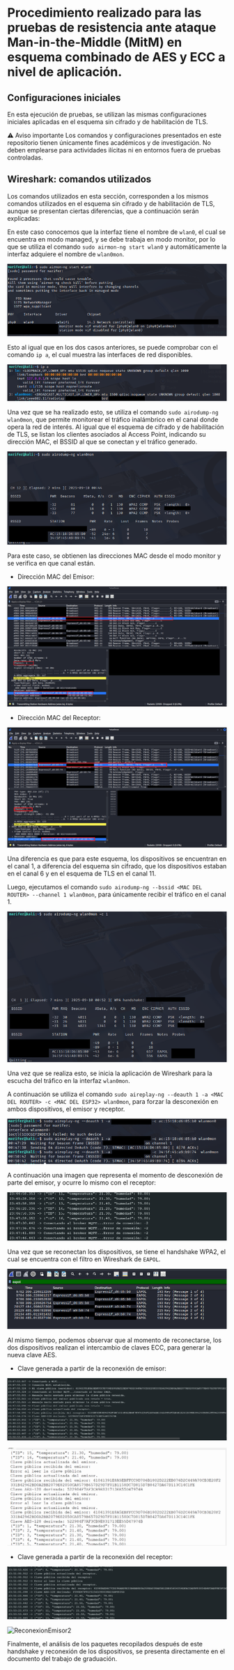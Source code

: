 # Procedimiento realizado para las pruebas de resistencia ante ataque Man-in-the-Middle (MitM) en esquema combinado de AES y ECC a nivel de aplicación. 

## Configuraciones iniciales

En esta ejecución de pruebas, se utilizan las mismas configuraciones iniciales aplicadas en el esquema sin cifrado y de habilitación de TLS.

⚠️ Aviso importante
Los comandos y configuraciones presentados en este repositorio tienen únicamente fines académicos y de investigación. No deben emplearse para actividades ilícitas ni en entornos fuera de pruebas controladas.

## Wireshark: comandos utilizados

Los comandos utilizados en esta sección, corresponden a los mismos comandos utilizados en el esquema sin cifrado y de habilitación de TLS, aunque se presentan ciertas diferencias, que a continuación serán explicadas: 

En este caso conocemos que la interfaz tiene el nombre de `wlan0`, el cual se encuentra en modo managed, y se debe trabaja en modo monitor, por lo que se utiliza el comando `sudo airmon-ng start wlan0` y automáticamente la interfaz adquiere el nombre de `wlan0mon`.

![Comando 1-3](https://github.com/Mariyei/TrabMariaAlvarez/blob/main/Resistencia%20ante%20ataques%20Man-in-the-Middle/Esquema%20AES%20y%20ECC/Material%20visual/Comando%201-3.png)

Esto al igual que en los dos casos anteriores, se puede comprobar con el comando `ip a`, el cual muestra las interfaces de red disponibles. 

![Comando 2-3](https://github.com/Mariyei/TrabMariaAlvarez/blob/main/Resistencia%20ante%20ataques%20Man-in-the-Middle/Esquema%20AES%20y%20ECC/Material%20visual/Comando%202-3.png)

Una vez que se ha realizado esto, se utiliza el comando `sudo airodump-ng wlan0mon`, que permite monitorear el tráfico inalámbrico en el canal donde opera la red de interés. Al igual que el esquema de cifrado y de habilitación de TLS, se listan los clientes asociados al Access Point, indicando su dirección MAC, el BSSID al que se conectan y el tráfico generado. 

![Comando 3-3](https://github.com/Mariyei/TrabMariaAlvarez/blob/main/Resistencia%20ante%20ataques%20Man-in-the-Middle/Esquema%20AES%20y%20ECC/Material%20visual/Comando%203-3.png)

Para este caso, se obtienen las direcciones MAC desde el modo monitor y se verifica en que canal están. 

- Dirección MAC del Emisor: 

![Reporte 1-3](https://github.com/Mariyei/TrabMariaAlvarez/blob/main/Resistencia%20ante%20ataques%20Man-in-the-Middle/Esquema%20AES%20y%20ECC/Material%20visual/Reporte%201-3.png)

- Dirección MAC del Receptor: 

![Reporte 2-3](https://github.com/Mariyei/TrabMariaAlvarez/blob/main/Resistencia%20ante%20ataques%20Man-in-the-Middle/Esquema%20AES%20y%20ECC/Material%20visual/Reporte%202-3.png)

Una diferencia es que para este esquema, los dispositivos se encuentran en el canal 1, a diferencia del esquema sin cifrado, que los dispositivos estaban en el canal 6 y en el esquema de TLS en el canal 11. 

Luego, ejecutamos el comando `sudo airodump-ng --bssid <MAC DEL ROUTER> --channel 1 wlan0mon`, para únicamente recibir el tráfico en el canal 1. 

![Comando 4-3](https://github.com/Mariyei/TrabMariaAlvarez/blob/main/Resistencia%20ante%20ataques%20Man-in-the-Middle/Esquema%20AES%20y%20ECC/Material%20visual/Comando%204-3.png)

Una vez que se realiza esto, se inicia la aplicación de Wireshark para la escucha del tráfico en la interfaz `wlan0mon`.  

A continuación se utiliza el comando `sudo aireplay-ng --deauth 1 -a <MAC DEL ROUTER> -c <MAC DEL ESP32> wlan0mon`, para forzar la desconexión en ambos dispositivos, el emisor y receptor. 

![Comando 5-6-3](https://github.com/Mariyei/TrabMariaAlvarez/blob/main/Resistencia%20ante%20ataques%20Man-in-the-Middle/Esquema%20AES%20y%20ECC/Material%20visual/Comando%205-6-3.png)

A continuación una imagen que representa el momento de desconexión de parte del emisor, y ocurre lo mismo con el receptor: 

![DesconexionEmisor](https://github.com/Mariyei/TrabMariaAlvarez/blob/main/Resistencia%20ante%20ataques%20Man-in-the-Middle/Esquema%20AES%20y%20ECC/Material%20visual/DesconexionEmisor.png)

Una vez que se reconectan los dispositivos, se tiene el handshake WPA2, el cual se encuentra con el filtro en Wireshark de `EAPOL`. 

![EAPOL](https://github.com/Mariyei/TrabMariaAlvarez/blob/main/Resistencia%20ante%20ataques%20Man-in-the-Middle/Esquema%20AES%20y%20ECC/Material%20visual/EAPOL.png)

Al mismo tiempo, podemos observar que al momento de reconectarse, los dos dispositivos realizan el intercambio de claves ECC, para generar la nueva clave AES. 

- Clave generada a partir de la reconexión de emisor: 

![ReconexionEmisor1](https://github.com/Mariyei/TrabMariaAlvarez/blob/main/Resistencia%20ante%20ataques%20Man-in-the-Middle/Esquema%20AES%20y%20ECC/Material%20visual/ReconexionEmisor1.png)

![ReconexionReceptor1](https://github.com/Mariyei/TrabMariaAlvarez/blob/main/Resistencia%20ante%20ataques%20Man-in-the-Middle/Esquema%20AES%20y%20ECC/Material%20visual/ReconexionReceptor1.png)

- Clave generada a partir de la reconexión del receptor: 

![ReconexionReceptor2](https://github.com/Mariyei/TrabMariaAlvarez/blob/main/Resistencia%20ante%20ataques%20Man-in-the-Middle/Esquema%20AES%20y%20ECC/Material%20visual/ReconexionEmisor2.png)

![ReconexionEmisor2](https://github.com/Mariyei/TrabMariaAlvarez/blob/main/Resistencia%20ante%20ataques%20Man-in-the-Middle/Esquema%20AES%20y%20ECC/Material%20visual/Reconexi%C3%B3nReceptor2.png)

Finalmente, el análisis de los paquetes recopilados después de este handshake y reconexión de los dispositivos, se presenta directamente en el documento del trabajo de graduación.

